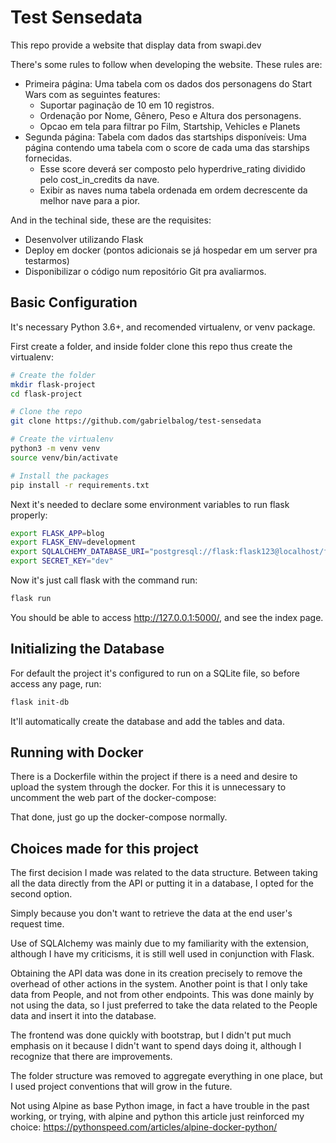 # Test Sensedata

This repo provide a website that display data from swapi.dev

There's some rules to follow when developing the website. These rules are:
- Primeira página: Uma tabela com os dados dos personagens do Start Wars com as seguintes features:
    - Suportar paginação de 10 em 10 registros.
    - Ordenação por Nome, Gênero, Peso e Altura dos personagens.
    - Opcao em tela para filtrar po Film, Startship, Vehicles e Planets
- Segunda página: Tabela com dados das startships disponíveis: Uma página contendo uma tabela com o score de cada uma das starships fornecidas.
    - Esse score deverá ser composto pelo hyperdrive_rating dividido pelo cost_in_credits da nave.
    - Exibir as naves numa tabela ordenada em ordem decrescente da melhor nave para a pior.

And in the techinal side, these are the requisites:

- Desenvolver utilizando Flask
- Deploy em docker (pontos adicionais se já hospedar em um server pra testarmos)
- Disponibilizar o código num repositório Git pra avaliarmos.


## Basic Configuration

It's necessary Python 3.6+, and recomended virtualenv, or venv package.

First create a folder, and inside folder clone this repo thus create the virtualenv:

``` bash
# Create the folder
mkdir flask-project
cd flask-project

# Clone the repo
git clone https://github.com/gabrielbalog/test-sensedata

# Create the virtualenv
python3 -m venv venv
source venv/bin/activate

# Install the packages
pip install -r requirements.txt
```
Next it's needed to declare some environment variables to run flask properly:

``` bash
export FLASK_APP=blog
export FLASK_ENV=development
export SQLALCHEMY_DATABASE_URI="postgresql://flask:flask123@localhost/flask"
export SECRET_KEY="dev"
```

Now it's just call flask with the command run:

``` bash
flask run
```

You should be able to access http://127.0.0.1:5000/, and see the index page.

## Initializing the Database

For default the project it's configured to run on a SQLite file, so before access any page, run:

``` bash
flask init-db
```

It'll automatically create the database and add the tables and data.

## Running with Docker

There is a Dockerfile within the project if there is a need and desire to upload the system through the docker. For this it is unnecessary to uncomment the web part of the docker-compose:

That done, just go up the docker-compose normally.

## Choices made for this project

The first decision I made was related to the data structure. Between taking all the data directly from the API or putting it in a database, I opted for the second option.

Simply because you don't want to retrieve the data at the end user's request time.

Use of SQLAlchemy was mainly due to my familiarity with the extension, although I have my criticisms, it is still well used in conjunction with Flask.

Obtaining the API data was done in its creation precisely to remove the overhead of other actions in the system. Another point is that I only take data from People, and not from other endpoints. This was done mainly by not using the data, so I just preferred to take the data related to the People data and insert it into the database.

The frontend was done quickly with bootstrap, but I didn't put much emphasis on it because I didn't want to spend days doing it, although I recognize that there are improvements.

The folder structure was removed to aggregate everything in one place, but I used project conventions that will grow in the future.

Not using Alpine as base Python image, in fact a have trouble in the past working, or trying, with alpine and python this article just reinforced my choice: https://pythonspeed.com/articles/alpine-docker-python/